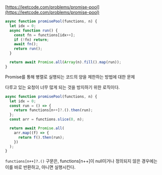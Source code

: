 [https://leetcode.com/problems/promise-pool](https://leetcode.com/problems/promise-pool)

```javascript
async function promisePool(functions, n) {
  let idx = 0;
  async function run() {
    const fn = functions[idx++];
    if (!fn) return;
    await fn();
    return run();
  }

  return await Promise.all(Array(n).fill().map(run));
}
```

Promise를 통해 병렬로 실행되는 코드의 양을 제한하는 방법에 대한 문제

다루고 있는 요청이 너무 많게 되는 것을 방지하기 위한 로직이다.

```javascript
async function promisePool(functions, n) {
  let idx = 0;
  const run = () => {
    return functions[n++]?.().then(run);
  };
  const arr = functions.slice(0, n);

  return await Promise.all(
    arr.map((f) => {
      return f().then(run);
    })
  );
}
```

`functions[n++]?.()` 구문은, functions[n++]이 null이거나 정의되지 않은 경우에는 이를 바로 반환하고, 아니면 실행시킨다.
